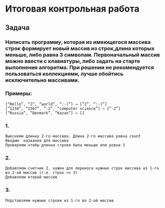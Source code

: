 # Итоговая контрольная работа
## Задача
### Написать программу, которая из имеющегося массива строк формирует новый массив из строк,длина которых меньше, либо равна 3 символам. Первоначальный массив можно ввести с клавиатуры, либо задать на старте выполнения алгоритма. При решении не рекомендуется пользоваться коллекциями, лучше обойтись исключительно массивами.
### Примеры:
    [“Hello”, “2”, “world”, “:-)”] → [“2”, “:-)”]
    [“1234”, “1567”, “-2”, “computer science”] → [“-2”]
    [“Russia”, “Denmark”, “Kazan”] → []
### 1.
    Выесняем длинну 2-го массива. Длина 2-го массива ровна count
    Вводим  названия для массива
    Проверяем чтобы длинна строки была меньше или ровна 3
### 2.
    Добавляем счетчик 2, нужен для переноса нужных строк массива из 1-го во 2-ой массив (т.е. строк <= 3)
    Добавляем второй массив
### 3.
    Подставляем нужные строки из 1-го во 2-ой массив